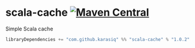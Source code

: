 # scala-cache [![Maven Central](https://maven-badges.herokuapp.com/maven-central/com.github.karasiq/scala-cache_2.12/badge.svg)](https://maven-badges.herokuapp.com/maven-central/com.github.karasiq/scala-cache_2.12)
Simple Scala cache
```scala
libraryDependencies += "com.github.karasiq" %% "scala-cache" % "1.0.2"
```